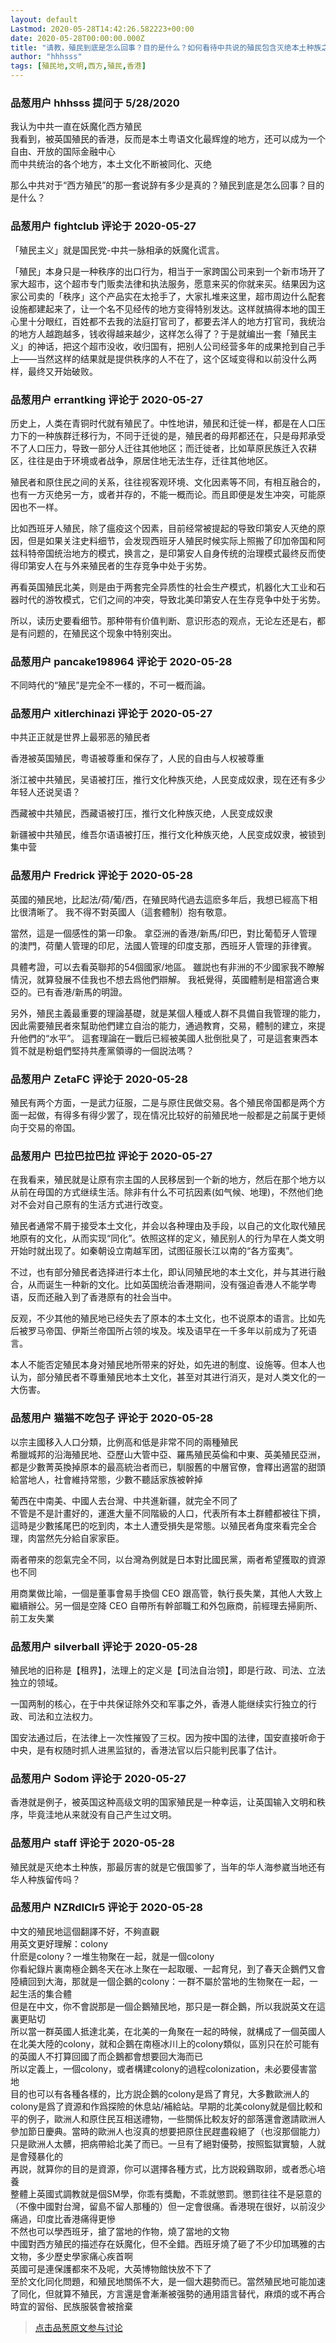 ```yaml
---
layout: default
Lastmod: 2020-05-28T14:42:26.582223+00:00
date: 2020-05-28T00:00:00.000Z
title: "请教，殖民到底是怎么回事？目的是什么？如何看待中共说的殖民包含灭绝本土种族之类的行径？"
author: "hhhsss"
tags: [殖民地,文明,西方,殖民,香港]
---
```



### 品葱用户 **hhhsss** 提问于 5/28/2020
    
我认为中共一直在妖魔化西方殖民  
我看到，被英国殖民的香港，反而是本土粤语文化最辉煌的地方，还可以成为一个自由、开放的国际金融中心  
而中共统治的各个地方，本土文化不断被同化、灭绝  
  
那么中共对于“西方殖民”的那一套说辞有多少是真的？殖民到底是怎么回事？目的是什么？
    
                

### 品葱用户 **fightclub** 评论于 2020-05-27
        
「殖民主义」就是国民党-中共一脉相承的妖魔化谎言。  
  
「殖民」本身只是一种秩序的出口行为，相当于一家跨国公司来到一个新市场开了家大超市，这个超市专门贩卖法律和执法服务，愿意来买的你就来买。结果因为这家公司卖的「秩序」这个产品实在太抢手了，大家扎堆来这里，超市周边什么配套设施都建起来了，让一个名不见经传的地方变得特别发达。这样就搞得本地的国王心里十分眼红，百姓都不去我的法庭打官司了，都要去洋人的地方打官司，我统治的地方人越跑越多，钱收得越来越少，这样怎么得了？于是就编出一套「殖民主义」的神话，把这个超市没收，收归国有，把别人公司经营多年的成果抢到自己手上——当然这样的结果就是提供秩序的人不在了，这个区域变得和以前没什么两样，最终又开始破败。
        
                

### 品葱用户 **errantking** 评论于 2020-05-27
        
历史上，人类在青铜时代就有殖民了。中性地讲，殖民和迁徙一样，都是在人口压力下的一种族群迁移行为，不同于迁徙的是，殖民者的母邦都还在，只是母邦承受不了人口压力，导致一部分人迁往其他地区；而迁徙者，比如草原民族迁入农耕区，往往是由于环境或者战争，原居住地无法生存，迁往其他地区。  
  
殖民者和原住民之间的关系，往往视客观环境、文化因素等不同，有相互融合的，也有一方灭绝另一方，或者并存的，不能一概而论。而且即便是发生冲突，可能原因也不一样。  
  
比如西班牙人殖民，除了瘟疫这个因素，目前经常被提起的导致印第安人灭绝的原因，但是如果关注史料细节，会发现西班牙人殖民时候实际上照搬了印加帝国和阿兹科特帝国统治地方的模式，换言之，是印第安人自身传统的治理模式最终反而使得印第安人在与外来殖民者的生存竞争中处于劣势。  
  
再看英国殖民北美，则是由于两套完全异质性的社会生产模式，机器化大工业和石器时代的游牧模式，它们之间的冲突，导致北美印第安人在生存竞争中处于劣势。  
  
所以，读历史要看细节。那种带有价值判断、意识形态的观点，无论左还是右，都是有问题的，在殖民这个现象中特别突出。
        
                

### 品葱用户 **pancake198964** 评论于 2020-05-28
        
不同時代的“殖民”是完全不一樣的，不可一概而論。
        
                

### 品葱用户 **xitlerchinazi** 评论于 2020-05-27
        
中共正正就是世界上最邪恶的殖民者  
  
香港被英国殖民，粤语被尊重和保存了，人民的自由与人权被尊重  
  
浙江被中共殖民，吴语被打压，推行文化种族灭绝，人民变成奴隶，现在还有多少年轻人还说吴语？  
  
西藏被中共殖民，西藏语被打压，推行文化种族灭绝，人民变成奴隶  
  
新疆被中共殖民，维吾尔语语被打压，推行文化种族灭绝，人民变成奴隶，被锁到集中营
        
                

### 品葱用户 **Fredrick** 评论于 2020-05-28
        
英國的殖民地，比起法/荷/葡/西，在殖民時代過去這麽多年后，我想已經高下相比很清晰了。 我不得不對英國人（這套體制）抱有敬意。   
  
當然，這是一個感性的第一印象。 拿亞洲的香港/新馬/印巴，對比葡萄牙人管理的澳門，荷蘭人管理的印尼，法國人管理的印度支那，西班牙人管理的菲律賓。   
  
具體考證，可以去看英聯邦的54個國家/地區。 雖説也有非洲的不少國家我不瞭解情況，就算發展不佳我也不想去爲他們辯解。 我衹覺得，英國體制是相當適合東亞的。已有香港/新馬的明證。   
  
另外，殖民主義最重要的理論基礎，就是某個人種或人群不具備自我管理的能力，因此需要殖民者來幫助他們建立自治的能力，通過教育，交易，體制的建立，來提升他們的“水平”。 這套理論在一戰后已經被美國人批倒批臭了，可是這套東西本質不就是粉蛆們堅持共產黨領導的一個説法嗎？
        
                

### 品葱用户 **ZetaFC** 评论于 2020-05-28
        
殖民有两个方面，一是武力征服，二是与原住民做交易。各个殖民帝国都是两个方面一起做，有得多有得少罢了，现在情况比较好的前殖民地一般都是之前属于更倾向于交易的帝国。
        
                

### 品葱用户 **巴拉巴拉巴拉** 评论于 2020-05-27
        
在我看来，殖民就是让原有宗主国的人民移居到一个新的地方，然后在那个地方以从前在母国的方式继续生活。除非有什么不可抗因素(如气候、地理)，不然他们绝对不会对自己原有的生活方式进行改变。  
  
殖民者通常不屑于接受本土文化，并会以各种理由及手段，以自己的文化取代殖民地原有的文化，从而实现“同化”。依照这样的定义，殖民别人的行为早在人类文明开始时就出现了。如秦朝设立南越军团，试图征服长江以南的“各方蛮夷”。  
  
不过，也有部分殖民者选择进行本土化，即认同殖民地的本土文化，并与其进行融合，从而诞生一种新的文化。比如英国统治香港期间，没有强迫香港人不能学粤语，反而还融入到了香港原有的社会当中。  
  
反观，不少其他的殖民地已经失去了原本的本土文化，也不说原本的语言。比如先后被罗马帝国、伊斯兰帝国所占领的埃及。埃及语早在一千多年以前成为了死语言。  
  
本人不能否定殖民本身对殖民地所带来的好处，如先进的制度、设施等。但本人也认为，部分殖民者不尊重殖民地本土文化，甚至对其进行消灭，是对人类文化的一大伤害。
        
                

### 品葱用户 **猫猫不吃包子** 评论于 2020-05-28
        
以宗主國移入人口分類，比例高和低是非常不同的兩種殖民  
希臘城邦的沿海殖民地、亞歷山大管中亞、羅馬殖民英倫和中東、英美殖民亞洲，都是少數菁英換掉原本的最高統治者而已，馴服舊的中層官僚，會釋出適當的甜頭給當地人，社會維持常態，少數不聽話家族被幹掉  
  
葡西在中南美、中國人去台灣、中共進新疆，就完全不同了  
不管是不是計畫好的，運進大量不同階級的人口，代表所有本土群體都被往下擠，這時是少數搖尾巴的吃到肉，本土人遭受損失是常態。以殖民者角度來看完全合理，肉當然先分給自家家臣。  
  
兩者帶來的怨氣完全不同，以台灣為例就是日本對比國民黨，兩者希望獲取的資源也不同  
  
用商業做比喻，一個是董事會易手換個 CEO 跟高管，執行長失業，其他人大致上繼續辦公。另一個是空降 CEO 自帶所有幹部職工和外包廠商，前經理去掃廁所、前工友失業
        
                

### 品葱用户 **silverball** 评论于 2020-05-28
        
殖民地的旧称是【租界】，法理上的定义是【司法自治领】，即是行政、司法、立法独立的领域。  
  
一国两制的核心，在于中共保证除外交和军事之外，香港人能继续实行独立的行政、司法和立法权力。  
  
国安法通过后，在法律上一次性摧毁了三权。因为按中国的法律，国安直接听命于中央，是有权随时抓人进黑监狱的，香港法官以后只能判民事了估计。
        
                

### 品葱用户 **Sodom** 评论于 2020-05-27
        
香港就是例子，被英国这种高级文明的国家殖民是一种幸运，让英国输入文明和秩序，毕竟洼地从来就没有自己产生过文明。
        
                

### 品葱用户 **staff** 评论于 2020-05-28
        
殖民就是灭绝本土种族，那最厉害的就是它俄国爹了，当年的华人海参崴当地还有华人种族留传吗？
        
                

### 品葱用户 **NZRdlClr5** 评论于 2020-05-28
        
中文的殖民地這個翻譯不好，不夠直觀  
用英文更好理解：colony  
什麽是colony？一堆生物聚在一起，就是一個colony  
你看紀錄片裏南極企鵝冬天在冰上聚在一起取暖、一起育兒，到了春天企鵝們又會陸續回到大海，那就是一個企鵝的colony：一群不屬於當地的生物聚在一起，一起生活的集合體  
但是在中文，你不會説那是一個企鵝殖民地，那只是一群企鵝，所以我説英文在這裏更貼切  
所以當一群英國人抵達北美，在北美的一角聚在一起的時候，就構成了一個英國人在北美大陸的colony，就和企鵝在南極冰川上的colony類似，區別只在於可能有的英國人不打算回國了而企鵝都會想要回大海而已  
所以定義上，一個colony，或者構建colony的過程colonization，未必要侵害當地  
目的也可以有各種各樣的，比方説企鵝的colony是爲了育兒，大多數歐洲人的colony是爲了資源和作爲探險的休息站/補給站。早期的北美colony就是個比較和平的例子，歐洲人和原住民互相送禮物，一些關係比較友好的部落還會邀請歐洲人參加節日慶典。當時的歐洲人也沒真的想要把原住民趕盡殺絕了（也沒那個能力）只是歐洲人太髒，把病帶給北美了而已。一旦有了絕對優勢，按照監獄實驗，人就是會殘暴化的  
再説，就算你的目的是資源，你可以選擇各種方式，比方説殺鷄取卵，或者悉心培養  
整體上英國式調教就是個SM學，你乖有獎勵，不乖就懲罰。懲罰往往不是惡意的（不像中國對台灣，留島不留人那種的）但一定會很痛。香港現在很好，以前沒少痛過，印度比香港痛得更慘  
不然也可以學西班牙，搶了當地的作物，燒了當地的文物  
中國對西方殖民的描述存在妖魔化，但不全錯。西班牙燒了砸了不少印加瑪雅的古文物，多少歷史學家痛心疾首啊  
英國可是連保護都來不及呢，大英博物館快放不下了  
至於文化同化問題，和殖民地關係不大，是一個大趨勢而已。當然殖民地可能加速了同化，但就算不殖民，方言還是會漸漸被强勢的通用語言替代，麻煩的或不再合時宜的習俗、民族服裝會被捨棄
        
                





> [点击品葱原文参与讨论](https://pincong.rocks/question/26107)

